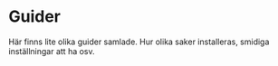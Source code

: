 # Guider

Här finns lite olika guider samlade. Hur olika saker installeras, smidiga inställningar att ha osv.